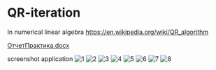 # QR-iteration
In numerical linear algebra
https://en.wikipedia.org/wiki/QR_algorithm

[ОтчетПрактика.docx](https://github.com/Esenou/QR-iteration/files/3194137/default.docx)

screenshot application
![1](https://user-images.githubusercontent.com/36571539/57970991-f34f3880-79a9-11e9-8579-7b2ee37441dc.png)
![2](https://user-images.githubusercontent.com/36571539/57970992-f3e7cf00-79a9-11e9-91e1-8c179ef77fc0.png)
![3](https://user-images.githubusercontent.com/36571539/57970994-f3e7cf00-79a9-11e9-93a6-7955201c62d9.png)
![4](https://user-images.githubusercontent.com/36571539/57970995-f4806580-79a9-11e9-9011-ed0d6806fe77.png)
![5](https://user-images.githubusercontent.com/36571539/57970996-f4806580-79a9-11e9-860f-c6a0589cf5d3.png)
![6](https://user-images.githubusercontent.com/36571539/57970997-f518fc00-79a9-11e9-96cf-a5e65549433d.png)
![7](https://user-images.githubusercontent.com/36571539/57970999-f518fc00-79a9-11e9-9345-e6d97b1a0237.png)
![8](https://user-images.githubusercontent.com/36571539/57971000-f5b19280-79a9-11e9-9d03-60f4f4e84424.png)

